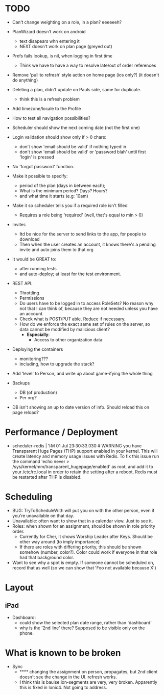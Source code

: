 TODO
====
- Can't change weighting on a role, in a plan? eeeeeeh?
- PlanWizard doesn't work on android
    - text disapears whn entering it
    - NEXT doesn't work on plan page (greyed out)

- Prefs fails lookup, is nil, when logging in first time
    - Think we have to have a way to resolve late/out of order references

- Remove 'pull to refresh' style action on home page (ios only?) (it doesn't do anything)
- Deleting a plan, didn't update on Pauls side, same for duplicate.
    - think this is a refresh problem
- Add timezone/locale to the Profile
- How to test all navigation possibilities?
- Scheduler should show the next coming date (not the first one)
- Login validation should show only if > 0 chars:
    - don't show 'email should be valid' if nothing typed in
    - don't show 'email should be valid' or 'password blah' until first 'login' is pressed
- No 'forgot password' function.
- Make it possible to specify:
    - period of the plan (days in between each);
    - What is the minimum period? Days? Hours?
    - and what time it starts (e.g: 10am)
- Make it so scheduler tells you if a required role isn't filled
    - Requires a role being 'required' (well, that's equal to min > 0)
- Invites
    - Itd be nice for the server to send links to the app, for people to download
    - Then when the user creates an account, it knows there's a pending invite and auto joins them to that org
- It would be GREAT to:
    - after running tests
    - and auto-deploy; at least for the test environment.
- REST API.
    - Throttling.
    - Permissions
    - Do users have to be logged in to access RoleSets?  No reason why not that I can think of, because they are not needed unless you have an account.
    - Check what is POST/PUT able. Reduce if necessary.
    - How do we enforce the exact same set of rules on the server, so data cannot be modified by malicious client?
        - **Especially**:
            - Access to other organization data
- Deploying the containers
    - monitoring???
    - including, how to upgrade the stack?
- Add 'level' to Person, and write up about game-ifying the whole thing
- Backups
    - DB (of production)
    - Per org?
- DB isn't showing an up to date version of info. Should reload this on page reload?

Performance / Deployment
========================
- scheduler-redis | 1:M 01 Jul 23:30:33.030 # WARNING you have Transparent Huge Pages (THP) support enabled in your kernel. This will create latency and memory usage issues with Redis. To fix this issue run the command 'echo never > /sys/kernel/mm/transparent_hugepage/enabled' as root, and add it to your /etc/rc.local in order to retain the setting after a reboot. Redis must be restarted after THP is disabled.


Scheduling
===
- BUG: TryToScheduleWith will put you on with the other person, even if you're unavailable on that day.
- Unavailable: often want to show that in a calendar view. Just to see it.
- Roles: when shown for an assignment, should be shown in role priority order.
    - Currently for Cher, it shows Worship Leader after Keys. Should be other way around (to imply importance)
    - If there are roles with differing priority, this should be shown somehow (number, color?). Color could work if everyone in that role had that background color.
- Want to see why a spot is empty. If someone cannot be scheduled on, record that as well (so we can show that 'Foo not available because X')


Layout
===

iPad
--
- Dashboard:
    - could show the selected plan date range, rather than 'dashboard'
    - why is the '2nd line' there? Supposed to be visible only on the phone.


What is known to be broken
====
- Sync
  - **** changing the assignment on person, propagates, but 2nd client doesn't see the change in the UI. refresh works.
  - I think this is bauise ion-segments are very, very broken. Apparently this is fixed in Ionic4. Not going to address.


